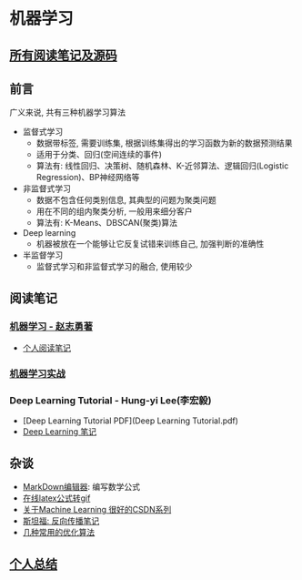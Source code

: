 # 机器学习

## [所有阅读笔记及源码](https://github.com/shanwenhao1/Machine-Learning.git)

## 前言
广义来说, 共有三种机器学习算法
- 监督式学习
    - 数据带标签, 需要训练集, 根据训练集得出的学习函数为新的数据预测结果
    - 适用于分类、回归(空间连续的事件)
    - 算法有: 线性回归、决策树、随机森林、K-近邻算法、逻辑回归(Logistic Regression)、BP神经网络等
- 非监督式学习
    - 数据不包含任何类别信息, 其典型的问题为聚类问题
    - 用在不同的组内聚类分析, 一般用来细分客户
    - 算法有: K-Means、DBSCAN(聚类)算法
- Deep learning
    - 机器被放在一个能够让它反复试错来训练自己, 加强判断的准确性
- 半监督学习
    - 监督式学习和非监督式学习的融合, 使用较少
    
    
## 阅读笔记

### [机器学习 - 赵志勇著](https://github.com/zhaozhiyong19890102/Python-Machine-Learning-Algorithm)
- [个人阅读笔记](PythonMachineLearning/ReadNote.md)

### [机器学习实战](https://github.com/pbharrin/machinelearninginaction)

### Deep Learning Tutorial - Hung-yi Lee(李宏毅)
- [Deep Learning Tutorial PDF](Deep Learning Tutorial.pdf)
- [Deep Learning 笔记](DeepLearningTutorial/Deep%20Learning.md)


## 杂谈
- [MarkDown编辑器](https://typora.io/): 编写数学公式
- [在线latex公式转gif](https://www.codecogs.com/latex/eqneditor.php)
- [关于Machine Learning 很好的CSDN系列](https://blog.csdn.net/itplus)
- [斯坦福: 反向传播笔记](Stanford%20Backprop%20Note.pdf)
- [几种常用的优化算法](https://www.cnblogs.com/shixiangwan/p/7532830.html)


## [个人总结](Personal%20Summary.md)